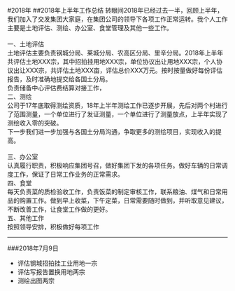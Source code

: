 #2018年
##2018年上半年工作总结
转眼间2018年已经过去一半，回顾上半年，我们加入了交发集团大家庭，在集团公司的领导下各项工作正常运转。我个人工作主要是土地评估、测绘、办公室、食堂管理及其他一些工作。<br><br>
一、土地评估<br>
土地评估主要负责钢城分局、莱城分局、农高区分局、里辛分局。2018年上半年共评估土地XXX宗，其中招拍挂用地XXX宗，单位协议出让用地XXX宗，个人协议出让XXX宗，共评估土地XXX亩，评估总价XXX万元。按时按量做好每份评估报告，及时准确地提交给各国土分局。<br>
负责储备中心评估费结算对接工作，<br>
二、测绘<br>
公司于17年底取得测绘资质，18年上半年测绘工作已逐步开展，先后对两个村进行了范围测量，一个单位进行了发证测量，一个单位进行了测量放点，上半年实现了测绘收入零的突破。<br>
下一步我们进一步加强与各国土分局沟通，争取更多的测绘项目，实现收入的提高。<br><br>
三、办公室<br>
认真履行职责，积极响应集团号召，做好集团下发的各项任务。做好车辆的日常调度工作，保证了日常工作业务的正常需求。<br>
四、食堂<br>
每天负责菜的质检验收工作，负责饭菜的制定审核工作，联系粮油、煤气和日常用品的购置工作。做到早上收菜，下午定菜，日常需要随时做到，并听取意见建议，不断改善工作，让食堂工作做的更好。<br>
五、其他工作<br>
按照领导安排，积极做好每项工作

----------

###2018年7月9日
* 评估钢城招拍挂工业用地一宗
* 评估写报告置换用地两宗
* 测绘出图两宗

 